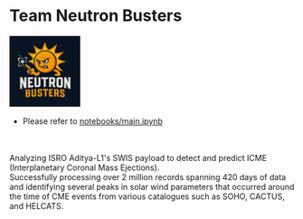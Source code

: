 # Team Neutron Busters

<img src="icon.png" alt="Icon" width="125">

- Please refer to [notebooks/main.ipynb](https://github.com/arz03/CME_Analysis/blob/main/notebooks/main.ipynb)  
<br><br>

Analyzing ISRO Aditya-L1's SWIS payload to detect and predict ICME (Interplanetary Coronal Mass Ejections).  
Successfully processing over 2 million records spanning 420 days of data and identifying several peaks in solar wind parameters that occurred around the time of CME events from various catalogues such as SOHO, CACTUS, and HELCATS.
